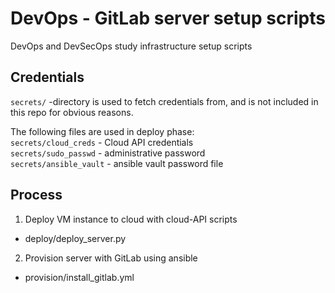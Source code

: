 # DevOps - GitLab server setup scripts
DevOps and DevSecOps study infrastructure setup scripts

## Credentials
`secrets/` -directory is used to fetch credentials from, and is not included in this repo for obvious reasons. 

The following files are used in deploy phase:  
`secrets/cloud_creds` - Cloud API credentials  
`secrets/sudo_passwd` - administrative password  
`secrets/ansible_vault` - ansible vault password file

## Process
1. Deploy VM instance to cloud with cloud-API scripts
- deploy/deploy_server.py

2. Provision server with GitLab using ansible
- provision/install_gitlab.yml
